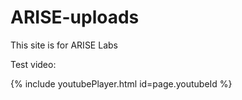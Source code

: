 # ARISE-uploads

This site is for ARISE Labs

Test video:

{% include youtubePlayer.html id=page.youtubeId %}
